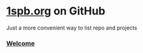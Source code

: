 # [1spb.org](http://1spb.org) on GitHub

Just a more convenient way to list repo and projects

### [Welcome](http://1spb-org.github.io)
